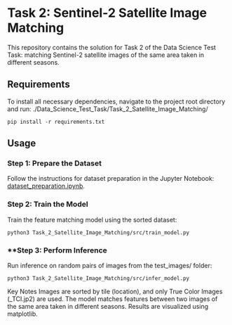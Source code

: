 # Task 2: Sentinel-2 Satellite Image Matching

This repository contains the solution for Task 2 of the Data Science Test Task: matching Sentinel-2 satellite images of the same area taken in different seasons.


## Requirements

To install all necessary dependencies, navigate to the project root directory and run:
./Data_Science_Test_Task/Task_2_Satellite_Image_Matching/

```pip install -r requirements.txt```

## Usage

### **Step 1: Prepare the Dataset**
Follow the instructions for dataset preparation in the Jupyter Notebook: [dataset_preparation.ipynb](../Task_2_Satellite_Image_Matching/notebooks/dataset_preparation.ipynb).

### **Step 2: Train the Model**
Train the feature matching model using the sorted dataset:

   ```python3 Task_2_Satellite_Image_Matching/src/train_model.py```


### **Step 3: Perform Inference
Run inference on random pairs of images from the test_images/ folder:

```python3 Task_2_Satellite_Image_Matching/src/infer_model.py```


Key Notes
Images are sorted by tile (location), and only True Color Images (_TCI.jp2) are used.
The model matches features between two images of the same area taken in different seasons.
Results are visualized using matplotlib.

